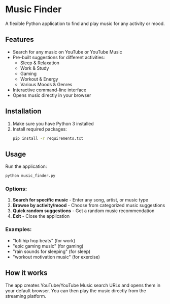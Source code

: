 # Music Finder

A flexible Python application to find and play music for any activity or mood.

## Features

- Search for any music on YouTube or YouTube Music
- Pre-built suggestions for different activities:
  - Sleep & Relaxation
  - Work & Study  
  - Gaming
  - Workout & Energy
  - Various Moods & Genres
- Interactive command-line interface
- Opens music directly in your browser

## Installation

1. Make sure you have Python 3 installed
2. Install required packages:
   ```bash
   pip install -r requirements.txt
   ```

## Usage

Run the application:
```bash
python music_finder.py
```

### Options:
1. **Search for specific music** - Enter any song, artist, or music type
2. **Browse by activity/mood** - Choose from categorized music suggestions
3. **Quick random suggestions** - Get a random music recommendation
4. **Exit** - Close the application

### Examples:
- "lofi hip hop beats" (for work)
- "epic gaming music" (for gaming)
- "rain sounds for sleeping" (for sleep)
- "workout motivation music" (for exercise)

## How it works

The app creates YouTube/YouTube Music search URLs and opens them in your default browser. You can then play the music directly from the streaming platform.